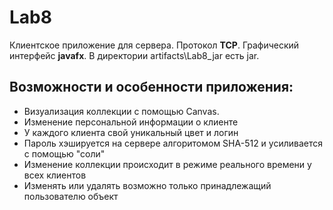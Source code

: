 # Lab8
Клиентское приложение для сервера. Протокол **TCP**. Графический интерфейс **javafx**. В директории artifacts\Lab8_jar есть jar.

Возможности и особенности приложения:
-
- Визуализация коллекции с помощью Canvas.
- Изменение персональной информации о клиенте
- У каждого клиента свой уникальный цвет и логин
- Пароль хэшируется на сервере алгоритомом SHA-512 и усиливается с помощью "соли"
- Изменение коллекции происходит в режиме реального времени у всех клиентов
- Изменять или удалять возможно только принадлежащий пользователю объект

